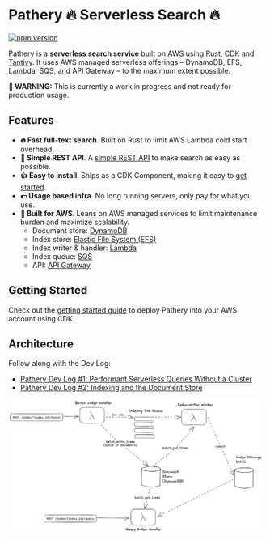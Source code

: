 # Pathery :fire: Serverless Search :fire:

[![npm version](https://badge.fury.io/js/@pathery%2Fcdk.svg)](https://badge.fury.io/js/@pathery%2Fcdk)

Pathery is a **serverless search service** built on AWS using Rust, CDK and [Tantivy][tantivy]. It uses AWS managed serverless offerings – DynamoDB, EFS, Lambda, SQS, and API Gateway – to the maximum extent possible.

**:bell: WARNING:** This is currently a work in progress and not ready for production usage.

## Features

- **🔥 Fast full-text search**. Built on Rust to limit AWS Lambda cold start overhead.
- **🥰 Simple REST API**. A [simple REST API][api-docs] to make search as easy as possible.
- **👍 Easy to install**. Ships as a CDK Component, making it easy to [get started][get-started].
- **💵 Usage based infra**. No long running servers, only pay for what you use.
- **🔼 Built for AWS**. Leans on AWS managed services to limit maintenance burden and maximize scalability.
  - Document store: [DynamoDB](https://docs.aws.amazon.com/amazondynamodb/latest/developerguide/Introduction.html)
  - Index store: [Elastic File System (EFS)](https://docs.aws.amazon.com/efs/latest/ug/whatisefs.html)
  - Index writer & handler: [Lambda](https://docs.aws.amazon.com/lambda/latest/dg/welcome.html)
  - Index queue: [SQS](https://docs.aws.amazon.com/AWSSimpleQueueService/latest/SQSDeveloperGuide/welcome.html)
  - API: [API Gateway](https://docs.aws.amazon.com/apigateway/latest/developerguide/welcome.html)

## Getting Started

Check out the [getting started guide][get-started] to deploy Pathery into your AWS account using CDK.

[tantivy]: https://github.com/quickwit-oss/tantivy
[get-started]: ./examples/getting-started/
[api-docs]: ./doc/api.md

## Architecture

Follow along with the Dev Log:

- [Pathery Dev Log #1: Performant Serverless Queries Without a Cluster](https://tvanhens.substack.com/p/pathery-dev-log-1-performant-serverless)
- [Pathery Dev Log #2: Indexing and the Document Store](https://tvanhens.substack.com/p/pathery-dev-log-2-indexing-and-the)

![diagram](/doc/diagram.png)
